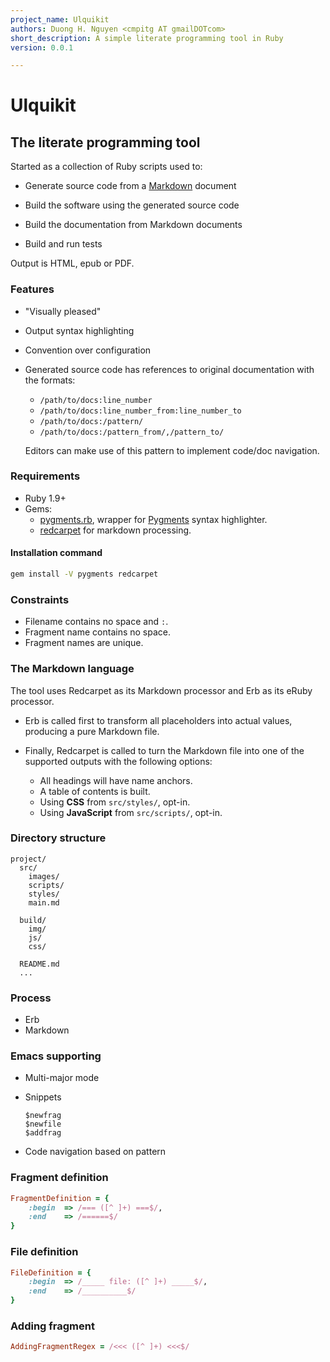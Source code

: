 ```yaml
---
project_name: Ulquikit
authors: Duong H. Nguyen <cmpitg AT gmailDOTcom>
short_description: A simple literate programming tool in Ruby
version: 0.0.1

---
```


# Ulquikit

## The literate programming tool

Started as a collection of Ruby scripts used to:

* Generate source code from a
  [Markdown](http://en.wikipedia.org/wiki/Markdown) document

* Build the software using the generated source code

* Build the documentation from Markdown documents

* Build and run tests

Output is HTML, epub or PDF.

### Features

* "Visually pleased"

* Output syntax highlighting

* Convention over configuration

* Generated source code has references to original documentation with the
  formats:

  - `/path/to/docs:line_number`
  - `/path/to/docs:line_number_from:line_number_to`
  - `/path/to/docs:/pattern/`
  - `/path/to/docs:/pattern_from/,/pattern_to/`

  Editors can make use of this pattern to implement code/doc navigation.

### Requirements

* Ruby 1.9+
* Gems:
  - [pygments.rb](https://github.com/tmm1/pygments.rb), wrapper for
    [Pygments](http://pygments.org/) syntax highlighter.
  - [redcarpet](https://github.com/vmg/redcarpet) for markdown processing.

#### Installation command

```sh
gem install -V pygments redcarpet
```

### Constraints

* Filename contains no space and `:`.
* Fragment name contains no space.
* Fragment names are unique.

### The Markdown language

The tool uses Redcarpet as its Markdown processor and Erb as its eRuby
processor.

* Erb is called first to transform all placeholders into actual values,
  producing a pure Markdown file.

* Finally, Redcarpet is called to turn the Markdown file into one of the
  supported outputs with the following options:
  - All headings will have name anchors.
  - A table of contents is built.
  - Using **CSS** from `src/styles/`, opt-in.
  - Using **JavaScript** from `src/scripts/`, opt-in.

### Directory structure

```
project/
  src/
    images/
    scripts/
    styles/
    main.md

  build/
    img/
    js/
    css/

  README.md
  ...
```

### Process

* Erb
* Markdown

### Emacs supporting

* Multi-major mode

* Snippets

  ```
  $newfrag
  $newfile
  $addfrag
  ```

* Code navigation based on pattern

### Fragment definition

```ruby
FragmentDefinition = {
    :begin  => /=== ([^ ]+) ===$/,
    :end    => /======$/
}
```

### File definition

```ruby
FileDefinition = {
    :begin  => /_____ file: ([^ ]+) _____$/,
    :end    => /__________$/
}
```

### Adding fragment

```ruby
AddingFragmentRegex = /<<< ([^ ]+) <<<$/
```
